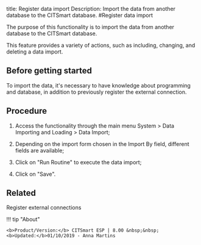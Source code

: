 title: Register data import
Description: Import the data from another database to the CITSmart database.
#Register data import

The purpose of this functionality is to import the data from another database to
the CITSmart database.

This feature provides a variety of actions, such as including, changing, and
deleting a data import.

Before getting started
--------------------------

To import the data, it's necessary to have knowledge about programming and
database, in addition to previously register the external connection.

Procedure
-------------

1.  Access the functionality through the main menu System \> Data Importing and
    Loading \> Data Import;

2.  Depending on the import form chosen in the Import By field, different fields
    are available;

3.  Click on "Run Routine" to execute the data import;

4.  Click on "Save".

Related
-------

Register external connections


!!! tip "About"

    <b>Product/Version:</b> CITSmart ESP | 8.00 &nbsp;&nbsp;
    <b>Updated:</b>01/10/2019 - Anna Martins
